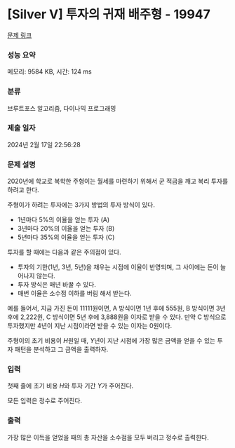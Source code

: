 # [Silver V] 투자의 귀재 배주형 - 19947 

[문제 링크](https://www.acmicpc.net/problem/19947) 

### 성능 요약

메모리: 9584 KB, 시간: 124 ms

### 분류

브루트포스 알고리즘, 다이나믹 프로그래밍

### 제출 일자

2024년 2월 17일 22:56:28

### 문제 설명

<p>2020년에 학교로 복학한 주형이는 월세를 마련하기 위해서 군 적금을 깨고 복리 투자를 하려고 한다.</p>

<p>주형이가 하려는 투자에는 3가지 방법의 투자 방식이 있다. </p>

<ul>
	<li>1년마다 5%의 이율을 얻는 투자 (A)</li>
	<li>3년마다 20%의 이율을 얻는 투자 (B)</li>
	<li>5년마다 35%의 이율을 얻는 투자 (C)</li>
</ul>

<p>투자를 할 때에는 다음과 같은 주의점이 있다.</p>

<ul data-indent="0" data-stringify-type="unordered-list">
	<li>투자의 기한(1년, 3년, 5년)을 채우는 시점에 이율이 반영되며, 그 사이에는 돈이 늘어나지 않는다.</li>
	<li>투자 방식은 매년 바꿀 수 있다.</li>
	<li>매번 이율은 소수점 이하를 버림 해서 받는다.</li>
</ul>

<p>예를 들어서, 지금 가진 돈이 11111원이면, A 방식이면 1년 후에 555원, B 방식이면 3년 후에 2,222원, C 방식이면 5년 후에 3,888원을 이자로 받을 수 있다. 만약 C 방식으로 투자했지만 4년이 지난 시점이라면 받을 수 있는 이자는 0원이다.</p>

<p>주형이의 초기 비용이 <i>H</i>원일 때, <em>Y</em>년이 지난 시점에 가장 많은 금액을 얻을 수 있는 투자 패턴을 분석하고 그 금액을 출력하자.</p>

### 입력 

 <p>첫째 줄에 초기 비용 <em>H</em>와 투자 기간 <em>Y</em>가 주어진다.</p>

<p>모든 입력은 정수로 주어진다.</p>

### 출력 

 <p>가장 많은 이득을 얻었을 때의 총 자산을 소수점을 모두 버리고 정수로 출력한다.</p>


